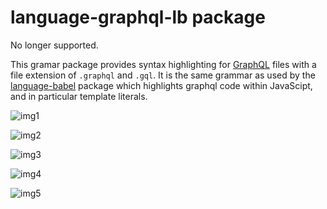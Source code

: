 # language-graphql-lb package

No longer supported.

This gramar package provides syntax highlighting for [GraphQL](http://graphql.org/) files with a file extension of `.graphql` and `.gql`. It is the same grammar as used by the [language-babel](https://github.com/gandm/language-babel) package which highlights graphql code within JavaScipt, and in particular template literals.

![img1](https://cloud.githubusercontent.com/assets/2313237/18618252/99b4c524-7dda-11e6-9cfc-25cbc07b258c.png)

![img2](https://cloud.githubusercontent.com/assets/2313237/18618254/a4bf0c22-7dda-11e6-9d80-95ef153c3178.png)

![img3](https://cloud.githubusercontent.com/assets/2313237/18618257/b0978664-7dda-11e6-84ba-3fc30881ba66.png)

![img4](https://cloud.githubusercontent.com/assets/2313237/18618264/bda1c658-7dda-11e6-8be5-ebadb1ddde70.png)

![img5](https://cloud.githubusercontent.com/assets/2313237/18618270/d43f6528-7dda-11e6-9a2b-b806433f8450.png)
